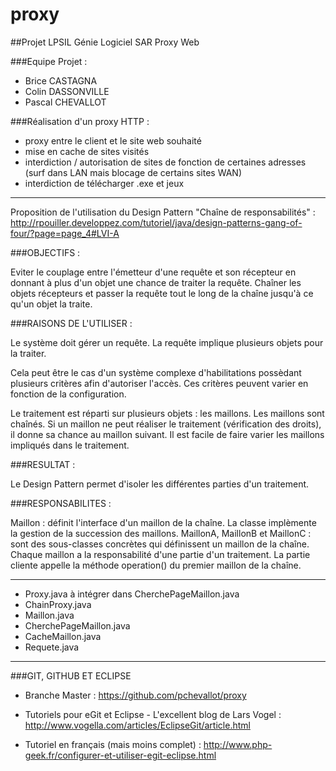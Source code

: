 proxy
=====

##Projet LPSIL Génie Logiciel SAR Proxy Web


###Equipe Projet :
- Brice CASTAGNA
- Colin DASSONVILLE
- Pascal CHEVALLOT


###Réalisation d'un proxy HTTP :
- proxy entre le client et le site web souhaité
- mise en cache de sites visités
- interdiction / autorisation de sites de fonction de certaines adresses (surf dans LAN mais blocage de certains sites WAN)
- interdiction de télécharger .exe et jeux

* * *

Proposition de l'utilisation du Design Pattern "Chaîne de responsabilités" :
http://rpouiller.developpez.com/tutoriel/java/design-patterns-gang-of-four/?page=page_4#LVI-A

###OBJECTIFS :

Eviter le couplage entre l'émetteur d'une requête et son récepteur en donnant à plus d'un objet une chance de traiter la requête.
Chaîner les objets récepteurs et passer la requête tout le long de la chaîne jusqu'à ce qu'un objet la traite.

###RAISONS DE L'UTILISER :

Le système doit gérer un requête. La requête implique plusieurs objets pour la traiter.

Cela peut être le cas d'un système complexe d'habilitations possèdant plusieurs critères afin d'autoriser l'accès. Ces critères peuvent varier en fonction de la configuration.

Le traitement est réparti sur plusieurs objets : les maillons. Les maillons sont chaînés. Si un maillon ne peut réaliser le traitement (vérification des droits), il donne sa chance au maillon suivant. Il est facile de faire varier les maillons impliqués dans le traitement.

###RESULTAT :

Le Design Pattern permet d'isoler les différentes parties d'un traitement.

###RESPONSABILITES :

Maillon : définit l'interface d'un maillon de la chaîne. La classe implèmente la gestion de la succession des maillons.
MaillonA, MaillonB et MaillonC : sont des sous-classes concrètes qui définissent un maillon de la chaîne. Chaque maillon a la responsabilité d'une partie d'un traitement.
La partie cliente appelle la méthode operation() du premier maillon de la chaîne.

* * *

* Proxy.java à intégrer dans CherchePageMaillon.java
* ChainProxy.java
* Maillon.java
* CherchePageMaillon.java
* CacheMaillon.java
* Requete.java

* * *

###GIT, GITHUB ET ECLIPSE

* Branche Master : https://github.com/pchevallot/proxy
* Tutoriels pour eGit et Eclipse - L'excellent blog de Lars Vogel :
http://www.vogella.com/articles/EclipseGit/article.html

* Tutoriel en français (mais moins complet) :
http://www.php-geek.fr/configurer-et-utiliser-egit-eclipse.html
